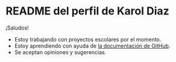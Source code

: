 # README del perfil de Karol Diaz 
¡Saludos! 
* Estoy trabajando con proyectos escolares por el momento.
* Estoy aprendiendo con ayuda de [la documentación de GitHub](https://docs.github.com/es).
* Se aceptan opiniones y sugerencias.
